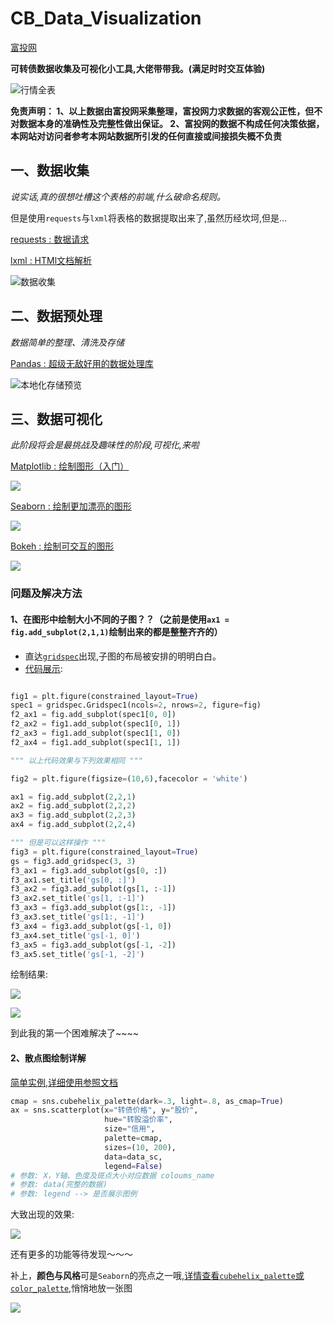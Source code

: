 # CB_Data_Visualization

[富投网](http://www.richvest.com/index.php?m=cb&amp;a=cb_all) 

**可转债数据收集及可视化小工具,大佬带带我。(满足时时交互体验)**

![行情全表](https://i.loli.net/2019/10/05/Gw2O61mvfnlpryW.png)

**免责声明： 1、以上数据由富投网采集整理，富投网力求数据的客观公正性，但不对数据本身的准确性及完整性做出保证。 2、富投网的数据不构成任何决策依据，本网站对访问者参考本网站数据所引发的任何直接或间接损失概不负责**

## 一、数据收集

*说实话,真的很想吐槽这个表格的前端,什么破命名规则。*

但是使用`requests`与`lxml`将表格的数据提取出来了,虽然历经坎坷,但是...

[requests : 数据请求 ](https://github.com/psf/requests)  

[lxml : HTMl文档解析 ](https://github.com/lxml/lxml)


![数据收集](https://i.loli.net/2019/10/05/gXAO6lnK3QcIaxb.png)


## 二、数据预处理

*数据简单的整理、清洗及存储*



[Pandas : 超级无敌好用的数据处理库 ](https://pandas.pydata.org/pandas-docs/stable/genindex.html)

![本地化存储预览](https://i.loli.net/2019/10/06/dxusvfkUliX9RtV.png)



## 三、数据可视化

*此阶段将会是最挑战及趣味性的阶段,可视化,来啦*



[Matplotlib : 绘制图形（入门）](https://matplotlib.org/gallery/index.html)

![](https://matplotlib.org/_images/sphx_glr_csd_demo_001.png)

[Seaborn : 绘制更加漂亮的图形 ](http://seaborn.pydata.org/)

![](http://seaborn.pydata.org/_images/introduction_29_0.png)

[Bokeh : 绘制可交互的图形 ](https://bokeh.pydata.org/en/latest/)


![](https://nbviewer.jupyter.org/github/bokeh/bokeh-notebooks/blob/master/images/bokeh-header.png)


### 问题及解决方法

#### 1、在图形中绘制大小不同的子图？？（之前是使用`ax1 = fig.add_subplot(2,1,1)`绘制出来的都是整整齐齐的）

* 直达[`gridspec`](https://matplotlib.org/tutorials/intermediate/gridspec1.html)出现,子图的布局被安排的明明白白。
* [代码展示](https://matplotlib.org/tutorials/intermediate/gridspec1.html):
```python

fig1 = plt.figure(constrained_layout=True)
spec1 = gridspec.Gridspec1(ncols=2, nrows=2, figure=fig)
f2_ax1 = fig.add_subplot(spec1[0, 0])
f2_ax2 = fig1.add_subplot(spec1[0, 1])
f2_ax3 = fig1.add_subplot(spec1[1, 0])
f2_ax4 = fig1.add_subplot(spec1[1, 1])

""" 以上代码效果与下列效果相同 """

fig2 = plt.figure(figsize=(10,6),facecolor = 'white')

ax1 = fig.add_subplot(2,2,1)
ax2 = fig.add_subplot(2,2,2)
ax3 = fig.add_subplot(2,2,3)
ax4 = fig.add_subplot(2,2,4)

""" 但是可以这样操作 """
fig3 = plt.figure(constrained_layout=True)
gs = fig3.add_gridspec(3, 3)
f3_ax1 = fig3.add_subplot(gs[0, :])
f3_ax1.set_title('gs[0, :]')
f3_ax2 = fig3.add_subplot(gs[1, :-1])
f3_ax2.set_title('gs[1, :-1]')
f3_ax3 = fig3.add_subplot(gs[1:, -1])
f3_ax3.set_title('gs[1:, -1]')
f3_ax4 = fig3.add_subplot(gs[-1, 0])
f3_ax4.set_title('gs[-1, 0]')
f3_ax5 = fig3.add_subplot(gs[-1, -2])
f3_ax5.set_title('gs[-1, -2]')
```
绘制结果:

![](https://matplotlib.org/_images/sphx_glr_gridspec_002.png)

![](https://matplotlib.org/_images/sphx_glr_gridspec_003.png)

到此我的第一个困难解决了~~~~

#### 2、散点图绘制详解

[简单实例,详细使用参照文档](http://seaborn.pydata.org/generated/seaborn.scatterplot.html?highlight=scatterplot#seaborn.scatterplot)

```python
cmap = sns.cubehelix_palette(dark=.3, light=.8, as_cmap=True)
ax = sns.scatterplot(x="转债价格", y="股价",
                     hue="转股溢价率",
                     size="信用",
                     palette=cmap, 
                     sizes=(10, 200),
                     data=data_sc,
                     legend=False)
# 参数: X，Y轴、色度及斑点大小对应数据 coloums_name 
# 参数: data(完整的数据)
# 参数: legend --> 是否展示图例

```
大致出现的效果:

![](http://seaborn.pydata.org/_images/seaborn-scatterplot-7.png)


还有更多的功能等待发现～～～

补上，**颜色与风格**可是`Seaborn`的亮点之一哦,[详情查看`cubehelix_palette`或`color_palette`](http://seaborn.pydata.org/generated/seaborn.cubehelix_palette.html?highlight=cubehelix_palette),悄悄地放一张图

![](http://seaborn.pydata.org/_images/seaborn-cubehelix_palette-5.png)

